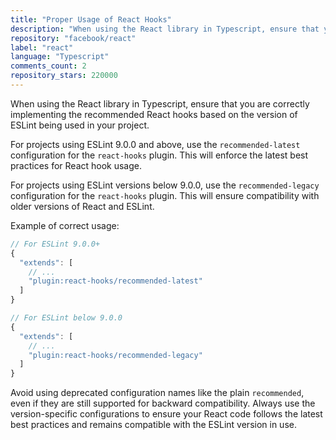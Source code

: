```yaml
---
title: "Proper Usage of React Hooks"
description: "When using the React library in Typescript, ensure that you are correctly implementing the recommended React hooks based on the version of ESLint being used in your project."
repository: "facebook/react"
label: "react"
language: "Typescript"
comments_count: 2
repository_stars: 220000
---
```


When using the React library in Typescript, ensure that you are correctly implementing the recommended React hooks based on the version of ESLint being used in your project.

For projects using ESLint 9.0.0 and above, use the `recommended-latest` configuration for the `react-hooks` plugin. This will enforce the latest best practices for React hook usage.

For projects using ESLint versions below 9.0.0, use the `recommended-legacy` configuration for the `react-hooks` plugin. This will ensure compatibility with older versions of React and ESLint.

Example of correct usage:

```typescript
// For ESLint 9.0.0+
{
  "extends": [
    // ...
    "plugin:react-hooks/recommended-latest"
  ]
}

// For ESLint below 9.0.0 
{
  "extends": [
    // ...
    "plugin:react-hooks/recommended-legacy"
  ]
}
```

Avoid using deprecated configuration names like the plain `recommended`, even if they are still supported for backward compatibility. Always use the version-specific configurations to ensure your React code follows the latest best practices and remains compatible with the ESLint version in use.